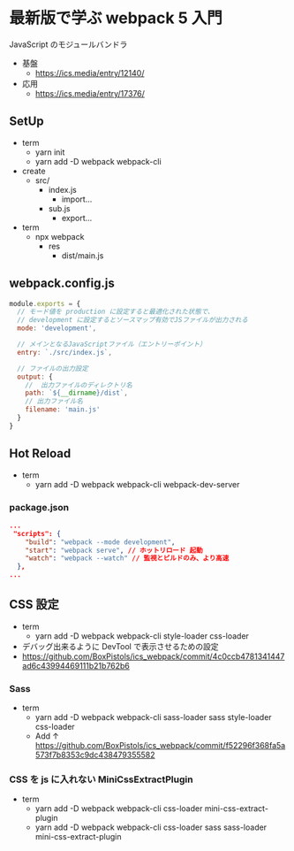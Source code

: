 # 最新版で学ぶ webpack 5 入門

JavaScript のモジュールバンドラ

- 基盤
  - https://ics.media/entry/12140/
- 応用
  - https://ics.media/entry/17376/

## SetUp

- term
  - yarn init
  - yarn add -D webpack webpack-cli
- create
  - src/
    - index.js
      - import...
    - sub.js
      - export...
- term
  - npx webpack
    - res
      - dist/main.js

## webpack.config.js

```js
module.exports = {
  // モード値を production に設定すると最適化された状態で、
  // development に設定するとソースマップ有効でJSファイルが出力される
  mode: 'development',

  // メインとなるJavaScriptファイル（エントリーポイント）
  entry: `./src/index.js`,

  // ファイルの出力設定
  output: {
    //  出力ファイルのディレクトリ名
    path: `${__dirname}/dist`,
    // 出力ファイル名
    filename: 'main.js'
  }
}
```

## Hot Reload

- term
  - yarn add -D webpack webpack-cli webpack-dev-server

### package.json

```json
...
 "scripts": {
    "build": "webpack --mode development",
    "start": "webpack serve", // ホットリロード 起動
    "watch": "webpack --watch" // 監視とビルドのみ、より高速
  },
...
```

## CSS 設定

- term
  - yarn add -D webpack webpack-cli style-loader css-loader
- デバッグ出来るように DevTool で表示させるための設定
- https://github.com/BoxPistols/ics_webpack/commit/4c0ccb4781341447ad6c43994469111b21b762b6

### Sass

- term
  - yarn add -D webpack webpack-cli sass-loader sass style-loader css-loader
  - Add ↑ https://github.com/BoxPistols/ics_webpack/commit/f52296f368fa5a573f7b8353c9dc438479355582

### CSS を js に入れない MiniCssExtractPlugin

- term
  - yarn add -D webpack webpack-cli css-loader mini-css-extract-plugin
  - yarn add -D webpack webpack-cli css-loader sass sass-loader mini-css-extract-plugin
